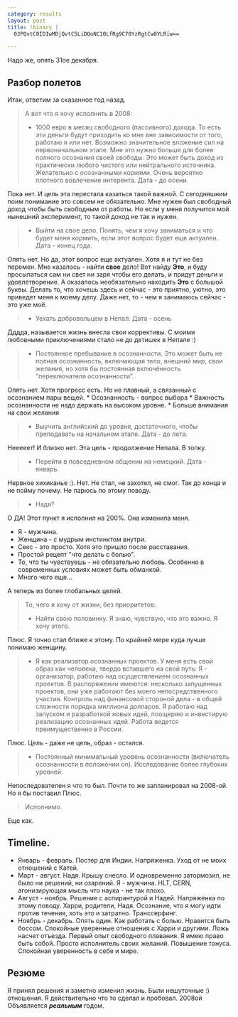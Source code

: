 ```yaml
--- 
category: results
layout: post
title: !binary |
  0JPQvtC0IDIwMDjQvtC5LiDQoNC10LfRg9C70YzRgtCw0YLRiw==

---
```

Надо же, опять 31ое декабря.
<h2>Разбор полетов</h2>
Итак, ответим за сказанное год назад.
<blockquote>А вот что я хочу исполнить в 2008:
<ul>
	<li>1000 евро в месяц свободного (пассивного) дохода. То есть эти деньги будут приходить ко мне вне зависимости от того,
работаю я или нет. Возможно значительное вложение сил на первоначальном этапе. Мне это нужно больше для более полного осознания своей свободы.
Это может быть доход из практически любого чистого или нейтрального источника. Желательно с осознанными корнями.
Очень вероятно плотного вовлечение интерента. Дата - до осени.</li>
</ul>
</blockquote>
Пока нет. И цель эта перестала казаться такой важной. С сегодняшним поим понимание это совсем не обязательно.  Мне нужен был свободный доход
чтобы быть свободным от работы. Но если у меня получится мой нынешний эксперимент, то такой доход не так и нужен.
<blockquote>
<ul>
	<li>Выйти на свое дело. Понять, чем я хочу заниматься и что будет меня кормить, если этот вопрос будет еще актуален. Дата - конец года.</li>
</ul>
</blockquote>
Опять нет. Но да, этот вопрос еще актуален. Хотя я и тут не без перемен. Мне казалось - найти <strong>свое</strong> дело! Вот найду <strong>Это</strong>, и буду
просыпаться сам ни свет ни заря чтобы его делать, и придут деньги и удовлетворение. А оказалось необязательно находить <strong>Это</strong> с большой
буквы. Делать то, что хочешь здесь и сейчас - это приятно, уютно, это приведет меня к моему делу. Даже нет, то - чем я занимаюсь сейчас -
это уже моё.
<blockquote>
<ul>
	<li>Уехать добровольцем в Непал. Дата - осень</li>
</ul>
</blockquote>
Дддда, называется жизнь внесла свои коррективы. С моими любовными приключениями стало не до детишек в Непале :)
<blockquote>
<ul>
	<li>Постоянное пребывание в осознанности. Это может быть не полная осознанность, включающая тело, внешний мир, свои желания,
но хотя бы постоянная включённость “переключателя осознанности”.</li>
</ul>
</blockquote>
Опять нет. Хотя прогресс есть. Но не плавный, а связанный с осознанием пары вещей.
*   Осознанность - вопрос выбора
*   Важность осознанности не надо держать на высоком уровне.
*   Больше внимания на свои желания
<blockquote>
<ul>
	<li>Выучить английский до уровня, достаточного, чтобы преподавать на начальном этапе. Дата - до лета.</li>
</ul>
</blockquote>
Нееееет! И близко нет. Эта цель - продолжение Непала. В топку.
<blockquote>
<ul>
	<li>Перейти в повседневном общении на немецкий. Дата - январь.</li>
</ul>
</blockquote>
Нервное хихиканье :). Нет. Не стал, не захотел, не смог. Так до конца и не пойму почему. Не парюсь по этому поводу.
<blockquote>
<ul>
	<li>Надя?</li>
</ul>
</blockquote>
О ДА! Этот пункт я исполнил на 200%. Она изменила меня.
<ul>
	<li>Я - мужчина.</li>
	<li>Женщина - с мудрым инстинктом внутри.</li>
	<li>Секс - это просто. Хотя это пришло после расставания.</li>
	<li>Простой рецепт "что делать с болью".</li>
	<li>То, что ты чувствуешь - не обязательно любовь. Особенно в современных условиях может быть обманкой.</li>
	<li>Много чего еще...</li>
</ul>
А теперь из более глобальных целей.
<blockquote>То, чего я хочу от жизни, без приоритетов:
<ul>
	<li>Найти свою половинку. Я знаю, чувствую, что это важно. Я хочу этого.</li>
</ul>
</blockquote>
Плюс. Я точно стал ближе к этому. По крайней мере куда лучше понимаю женщину.
<blockquote>
<ul>
	<li>Я как реализатор осознанных проектов. У меня есть свой образ как человека, твердо вставшего на свой путь:
Я - организатор, работаю над осуществлением осознанных проектов. В распоряжении имеются: несколько запущенных
проектов, они уже работают без моего непосредственного участия. Контроль над финансовой стороной дела - в общей
сложности порядка миллиона долларов. Я работаю над запуском и разработкой новых идей, поощеряю и инвестирую реализацию
осознанных идей. Работа ведется преимущественно в России.</li>
</ul>
</blockquote>
Плюс. Цель - даже не цель, образ - остался.
<blockquote>
<ul>
	<li>Постоянный минимальный уровень осознанности (включатель осознанности в положении on). Исследование более глубоких уровней.</li>
</ul>
</blockquote>
Непоследователен я что то был. Почти то же запланировал на 2008-ой. Но я бы поставил Плюс.
<blockquote>Исполнимо.</blockquote>
Еще как.
<h2>Timeline.</h2>
<ul>
	<li>Январь - февраль. Постер для Индии. Напряженка. Уход от не моих отношений с Катей.</li>
	<li>Март - август. Надя. Крышу снесло. И одновременно затормозил, не было ни решений, ни озарений. Я - мужчина. HLT, CERN, агонизирующая
мысль что наука - не так плохо.</li>
	<li>Август - ноябрь. Решение с аспирантурой и Надей. Напряженка по этому поводу. Харри, родители, Надя.
Осознание, что я могу идти против течения, хоть это и затратно. Транссерфинг.</li>
	<li>Ноябрь - декабрь. Опять один. Как работать с болью. Нравится быть боссом. Спокойные уверенные отношения с Харри и другими.
Ложь насчет отъезда. Первый опыт свободного плавания. Я имею право быть собой. Просто исполнитель своих желаний. Повышение тонуса.
Спокойная уверенность в себе и мире.</li>
</ul>
<h2>Резюме</h2>
Я принял решения и заметно изменил жизнь. Были нешуточные :) отношения. Я действительно что то сделал и пробовал.
2008ой Объявляется <strong><em>реальным</em></strong> годом.
